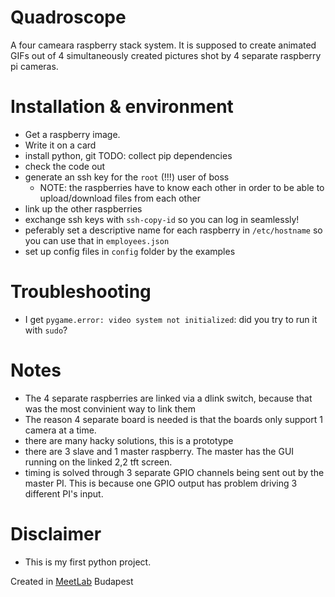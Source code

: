 # Quadroscope

A four cameara raspberry stack system. It is supposed to create 
animated GIFs out of 4 simultaneously created pictures shot by 4
separate raspberry pi cameras.

# Installation & environment

- Get a raspberry image.
- Write it on a card
- install python, git
TODO: collect pip dependencies
- check the code out
- generate an ssh key for the `root` (!!!) user of boss
    - NOTE: the raspberries have to know each other in order to be able to upload/download files from each other
- link up the other raspberries
- exchange ssh keys with `ssh-copy-id` so you can log in seamlessly!
- peferably set a descriptive name for each raspberry in `/etc/hostname` so you can use that in `employees.json`
- set up config files in `config` folder by the examples

# Troubleshooting

- I get `pygame.error: video system not initialized`: did you try to run it with `sudo`?

# Notes

- The 4 separate raspberries are linked via a dlink switch, because that was the most
convinient way to link them
- The reason 4 separate board is needed is that the boards only support 1 camera at a time.
- there are many hacky solutions, this is a prototype
- there are 3 slave and 1 master raspberry. The master has the GUI running on the linked 2,2 tft screen. 
- timing is solved through 3 separate GPIO channels being sent out by the master PI. 
This is because one GPIO output has problem driving 3 different PI's input.

# Disclaimer

- This is my first python project.

Created in [MeetLab](http://meetlab.hu) Budapest

